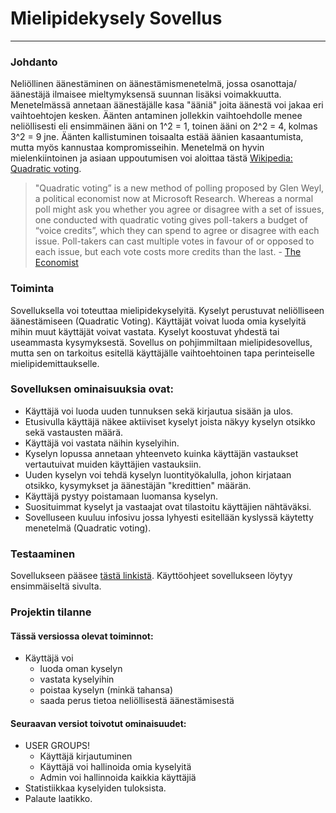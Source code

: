 # Mielipidekysely Sovellus
---


### Johdanto

Neliöllinen äänestäminen on äänestämismenetelmä, jossa osanottaja/äänestäjä ilmaisee mieltymyksensä suunnan lisäksi voimakkuutta. Menetelmässä annetaan äänestäjälle kasa "ääniä" joita äänestä voi jakaa eri vaihtoehtojen kesken. Äänten antaminen jollekkin vaihtoehdolle menee neliöllisesti eli ensimmäinen ääni on 1^2 = 1, toinen ääni on 2^2 = 4, kolmas 3^2 = 9 jne. Äänten kallistuminen toisaalta estää äänien kasaantumista, mutta myös kannustaa kompromisseihin. Menetelmä on hyvin mielenkiintoinen ja asiaan uppoutumisen voi aloittaa tästä [Wikipedia: Quadratic voting](https://en.wikipedia.org/wiki/Quadratic_voting).

>"Quadratic voting” is a new method of polling proposed by Glen Weyl, a political economist now at Microsoft Research. Whereas a normal poll might ask you whether you agree or disagree with a set of issues, one conducted with quadratic voting gives poll-takers a budget of “voice credits”, which they can spend to agree or disagree with each issue. Poll-takers can cast multiple votes in favour of or opposed to each issue, but each vote costs more credits than the last. - [The Economist](https://www.economist.com/interactive/2021/12/18/quadratic-voting)


### Toiminta

Sovelluksella voi toteuttaa mielipidekyselyitä. Kyselyt perustuvat neliölliseen äänestämiseen (Quadratic Voting). Käyttäjät voivat luoda omia kyselyitä mihin muut käyttäjät voivat vastata. Kyselyt koostuvat yhdestä tai useammasta kysymyksestä. Sovellus on pohjimmiltaan mielipidesovellus, mutta sen on tarkoitus esitellä käyttäjälle vaihtoehtoinen tapa perinteiselle mielipidemittaukselle.


### Sovelluksen ominaisuuksia ovat:

- Käyttäjä voi luoda uuden tunnuksen sekä kirjautua sisään ja ulos.
- Etusivulla käyttäjä näkee aktiiviset kyselyt joista näkyy kyselyn otsikko sekä vastausten määrä.
- Käyttäjä voi vastata näihin kyselyihin.
- Kyselyn lopussa annetaan yhteenveto kuinka käyttäjän vastaukset vertautuivat muiden käyttäjien vastauksiin.
- Uuden kyselyn voi tehdä kyselyn luontityökalulla, johon kirjataan otsikko, kysymykset ja äänestäjän "kredittien" määrän.
- Käyttäjä pystyy poistamaan luomansa kyselyn.
- Suosituimmat kyselyt ja vastaajat ovat tilastoitu käyttäjien nähtäväksi.
- Sovelluseen kuuluu infosivu jossa lyhyesti esitellään kyslyssä käytetty menetelmä (Quadratic voting).

### Testaaminen

Sovellukseen pääsee [tästä linkistä](https://tsoha-poll-app.herokuapp.com/). Käyttöohjeet sovellukseen löytyy ensimmäiseltä sivulta.

### Projektin tilanne

#### Tässä versiossa olevat toiminnot:
- Käyttäjä voi 
    - luoda oman kyselyn
    - vastata kyselyihin
    - poistaa kyselyn (minkä tahansa)
    - saada perus tietoa neliöllisestä äänestämisestä

#### Seuraavan versiot toivotut ominaisuudet:
- USER GROUPS!
    - Käyttäjä kirjautuminen
    - Käyttäjä voi hallinoida omia kyselyitä
    - Admin voi hallinnoida kaikkia käyttäjiä
- Statistiikkaa kyselyiden tuloksista.
- Palaute laatikko.